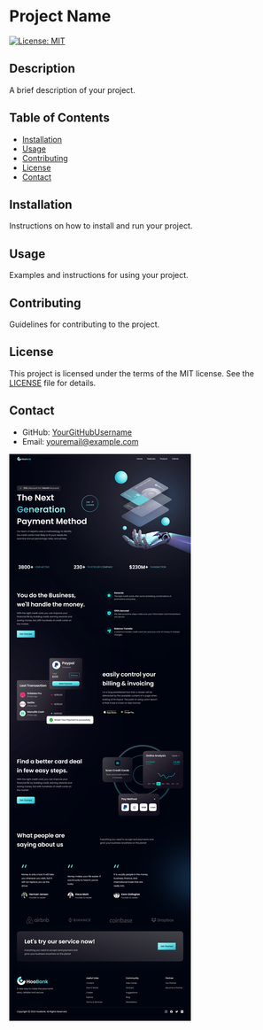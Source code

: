 # Project Name

[![License: MIT](https://img.shields.io/badge/License-MIT-yellow.svg)](https://opensource.org/licenses/MIT)

## Description

A brief description of your project.

## Table of Contents

- [Installation](#installation)
- [Usage](#usage)
- [Contributing](#contributing)
- [License](#license)
- [Contact](#contact)

## Installation

Instructions on how to install and run your project.

## Usage

Examples and instructions for using your project.

## Contributing

Guidelines for contributing to the project.

## License

This project is licensed under the terms of the MIT license. See the [LICENSE](LICENSE) file for details.

## Contact

- GitHub: [YourGitHubUsername](https://github.com/YourGitHubUsername)
- Email: [youremail@example.com](mailto:youremail@example.com)

![Project Image](https://github.com/foverokavindz/Modern-Bank-App/blob/main/bank_modern_app/Image.png?raw=true)
